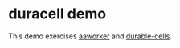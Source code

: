 # duracell demo

This demo exercises [aaworker](https://github.com/aatree/aaworker)
and [durable-cells](https://github.com/aatree/durable-cells).
